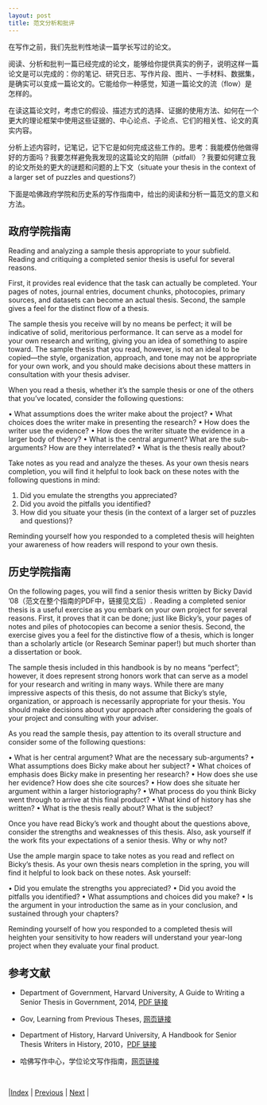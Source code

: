 ```yaml
---
layout: post
title: 范文分析和批评
---
```


在写作之前，我们先批判性地读一篇学长写过的论文。

阅读、分析和批判一篇已经完成的论文，能够给你提供真实的例子，说明这样一篇论文是可以完成的：你的笔记、研究日志、写作片段、图片、一手材料、数据集，是确实可以变成一篇论文的。它能给你一种感觉，知道一篇论文的流（flow）是怎样的。

在读这篇论文时，考虑它的假设、描述方式的选择、证据的使用方法、如何在一个更大的理论框架中使用这些证据的、中心论点、子论点、它们的相关性、论文的真实内容。

分析上述内容时，记笔记，记下它是如何完成这些工作的。思考：我能模仿他做得好的方面吗？我要怎样避免我发现的这篇论文的陷阱（pitfall）？我要如何建立我的论文所处的更大的谜题和问题的上下文（situate your thesis in the context of a larger set of puzzles and questions?）

下面是哈佛政府学院和历史系的写作指南中，给出的阅读和分析一篇范文的意义和方法。

## 政府学院指南

Reading and analyzing a sample thesis appropriate to your subfield. Reading and critiquing a completed senior thesis is useful for several reasons.

First, it provides real evidence that the task can actually be completed. Your pages of notes, journal entries, document chunks, photocopies, primary sources, and datasets can become an actual thesis. Second, the sample gives a feel for the distinct flow of a thesis.

The sample thesis you receive will by no means be perfect; it will be indicative of solid, meritorious performance. It can serve as a model for your own research and writing, giving you an idea of something to aspire toward. The sample thesis that you read, however, is not an ideal to be copied—the style, organization, approach, and tone may not be appropriate for your own work, and you should make decisions about these matters in consultation with your thesis adviser.

When you read a thesis, whether it’s the sample thesis or one of the others that you’ve located, consider the following questions:

• What assumptions does the writer make about the project?
• What choices does the writer make in presenting the research?
• How does the writer use the evidence?
• How does the writer situate the evidence in a larger body of theory?
• What is the central argument? What are the sub-arguments? How are they interrelated?
• What is the thesis really about?

Take notes as you read and analyze the theses. As your own thesis nears completion, you will find it helpful to look back on these notes with the following questions in mind:

1. Did you emulate the strengths you appreciated?
2. Did you avoid the pitfalls you identified?
3. How did you situate your thesis (in the context of a larger set of puzzles and questions)?

Reminding yourself how you responded to a completed thesis will heighten your awareness of how readers will respond to your own thesis.

## 历史学院指南

On the following pages, you will find a senior thesis written by Bicky David ’08（范文在整个指南的PDF中，链接见文后）. Reading a completed senior thesis is a useful exercise as you embark on your own project for several reasons. First, it proves that it can be done; just like Bicky’s, your pages of notes and piles of photocopies can become a senior thesis. Second, the exercise gives you a feel for the distinctive flow of a thesis, which is longer than a scholarly article (or Research Seminar paper!) but much shorter than a dissertation or book.

The sample thesis included in this handbook is by no means “perfect”; however, it does represent strong honors work that can serve as a model for your research and writing in many ways. While there are many impressive aspects of this thesis, do not assume that Bicky’s style, organization, or approach is necessarily appropriate for your thesis. You should make decisions about your approach after considering the goals of your project and consulting with your adviser.

As you read the sample thesis, pay attention to its overall structure and consider some of the following questions:

• What is her central argument? What are the necessary sub-arguments?
• What assumptions does Bicky make about her subject?
• What choices of emphasis does Bicky make in presenting her research?
• How does she use her evidence? How does she cite sources?
• How does she situate her argument within a larger historiography?
• What process do you think Bicky went through to arrive at this final product?
• What kind of history has she written?
• What is the thesis really about? What is the subject?

Once you have read Bicky’s work and thought about the questions above, consider the strengths and weaknesses of this thesis. Also, ask yourself if the work fits your expectations of a senior thesis. Why or why not?

Use the ample margin space to take notes as you read and reflect on Bicky’s thesis. As your own thesis nears completion in the spring, you will find it helpful to look back on these notes. Ask yourself:

• Did you emulate the strengths you appreciated?
• Did you avoid the pitfalls you identified?
• What assumptions and choices did you make?
• Is the argument in your introduction the same as in your conclusion, and sustained through your chapters?

Reminding yourself of how you responded to a completed thesis will heighten your sensitivity to how readers will understand your year-long project when they evaluate your final product.

## 参考文献

- Department of Government, Harvard University, A Guide to Writing a Senior Thesis in Government, 2014, [PDF 链接](https://writingproject.fas.harvard.edu/sites/hwpi.harvard.edu/files/hwp/files/233634_srthesis_0.pdf?m=1442609476)

- Gov, Learning from Previous Theses, [网页链接](http://gov.harvard.edu/undergraduate-program/seniors/theses-previous-years)

- Department of History, Harvard University,  A Handbook for Senior Thesis Writers in History, 2010，[PDF 链接](https://writingproject.fas.harvard.edu/sites/hwpi.harvard.edu/files/hwp/files/hist_thesis_handbook_2010-11_web.pdf?m=1668053497)

- 哈佛写作中心，学位论文写作指南，[网页链接](https://writingproject.fas.harvard.edu/pages/senior-thesis-writing-guides)

<br/>

|[Index](../) | [Previous](1-2-habit) | [Next](1-6-schedule) |

